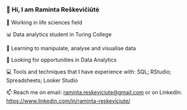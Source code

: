 ### 👋 Hi, I am Raminta Reškevičiūtė

:microscope: Working in life sciences field

:bar_chart: Data analytics student in Turing College

:blue_book: Learning to manipulate, analyse and visualise data

:flashlight: Looking for opportunities in Data Analytics

:computer: Tools and techniques that I have experience with: SQL; RStudio; Spreadsheets; Looker Studio

📫 Reach me on email: raminta.reskeviciute@gmail.com 
   or on LinkedIn: https://www.linkedin.com/in/raminta-reskeviciute/
